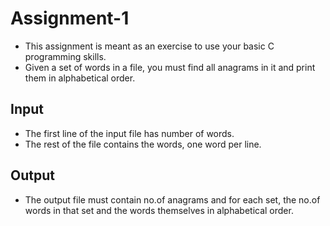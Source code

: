 # Assignment-1

* This assignment is meant as an exercise to use your basic C programming skills. 
* Given a set of words in a file, you must find all anagrams in it and print them in alphabetical order.

## Input

* The first line of the input file has number of words.
* The rest of the file contains the words, one word per line.

## Output

* The output file must contain no.of anagrams and for each set, the no.of words in that set and the words themselves in alphabetical order.
